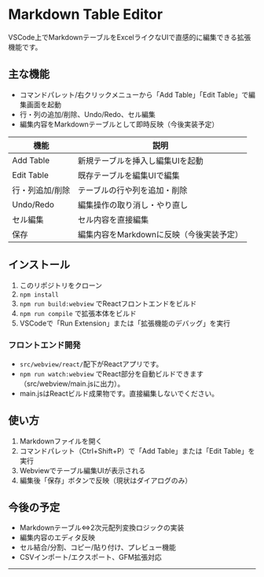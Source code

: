 # Markdown Table Editor

VSCode上でMarkdownテーブルをExcelライクなUIで直感的に編集できる拡張機能です。

## 主な機能

- コマンドパレット/右クリックメニューから「Add Table」「Edit Table」で編集画面を起動
- 行・列の追加/削除、Undo/Redo、セル編集
- 編集内容をMarkdownテーブルとして即時反映（今後実装予定）

| 機能             | 説明                                         |
|------------------|----------------------------------------------|
| Add Table        | 新規テーブルを挿入し編集UIを起動             |
| Edit Table       | 既存テーブルを編集UIで編集                   |
| 行・列追加/削除  | テーブルの行や列を追加・削除                 |
| Undo/Redo        | 編集操作の取り消し・やり直し                 |
| セル編集         | セル内容を直接編集                           |
| 保存             | 編集内容をMarkdownに反映（今後実装予定）     |

## インストール

1. このリポジトリをクローン
2. `npm install`
3. `npm run build:webview` でReactフロントエンドをビルド
4. `npm run compile` で拡張本体をビルド
5. VSCodeで「Run Extension」または「拡張機能のデバッグ」を実行

### フロントエンド開発

- `src/webview/react/`配下がReactアプリです。
- `npm run watch:webview` でReact部分を自動ビルドできます（src/webview/main.jsに出力）。
- main.jsはReactビルド成果物です。直接編集しないでください。

## 使い方

1. Markdownファイルを開く
2. コマンドパレット（Ctrl+Shift+P）で「Add Table」または「Edit Table」を実行
3. Webviewでテーブル編集UIが表示される
4. 編集後「保存」ボタンで反映（現状はダイアログのみ）

## 今後の予定

- Markdownテーブル⇔2次元配列変換ロジックの実装
- 編集内容のエディタ反映
- セル結合/分割、コピー/貼り付け、プレビュー機能
- CSVインポート/エクスポート、GFM拡張対応

---